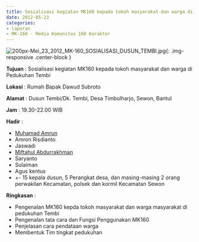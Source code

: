 ```yaml
---
title: Sosialisasi kegiatan MK160 kepada tokoh masyarakat dan warga di Pedukuhan Tembi
date: 2012-05-23
categories:
- laporan
- MK-160 - Media Komunitas 160 Karakter
---
```


![200px-Mei_23_2012_MK-160_SOSIALISASI_DUSUN_TEMBI.jpg](/uploads/200px-Mei_23_2012_MK-160_SOSIALISASI_DUSUN_TEMBI.jpg){: .img-responsive .center-block }

**Tujuan** : Sosialisasi kegiatan MK160 kepada tokoh masyarakat dan warga di Pedukuhan Tembi

**Lokasi** : Rumah Bapak Dawud Subroto 

**Alamat** : Dusun Tembi/Dk. Tembi, Desa Timbulharjo, Sewon, Bantul

**Jam** : 19.30-22.00 WIB

**Hadir** : 
* [Muhamad Amrun](http://wiki.ciptamedia.org/wiki/Muhamad_Amrun)
* Amron Risdianto
* Jaswadi
* [Miftahul Abdurrakhman](http://wiki.ciptamedia.org/wiki/Miftahul_Abdurrakhman)
* Saryanto
* Sulaiman
* Agus kentus
* +- 15 kepala dusun, 5 Perangkat desa, dan masing-masing 2 orang perwakilan Kecamatan, polsek dan kormil Kecamatan Sewon

**Ringkasan** : 
* Pengenalan MK160 kepda tokoh masyarakat dan warga masyarakat di pedukuhan Tembi
* Pengenalan tata cara dan Fungsi Penggunakan MK160
* Penjelasan cara pendataan warga
* Membentuk Tim tingkat pedukuhan
